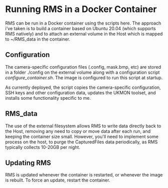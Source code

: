 # Running RMS in a Docker Container

RMS can be run in a Docker container using the scripts here. The approach i've taken is 
to build a container based on Ubuntu 20.04 (which supports RMS natively) and to attach an
external volume in the Host which is mapped to ~/RMS_data in the container.

## Configuration
The camera-specific configuration files (.config, mask.bmp, etc) are stored in a folder ./config 
on the external volume along with a configuration script *configure_container.sh*. 
The image is configured to run this script at startup. 

As currently deployed, the script 
copies the camera-specific configuration, SSH keys and other configuration data, updates
the UKMON toolset, and installs some functionality specific to me. 

## RMS_data
The use of the external filesystem allows RMS to write data directly back to the Host, removing 
any need to copy or move data after each run, and keeping the container size small. However, you'll 
need to implement some process on the host, to purge the CapturedFiles data periodically, as RMS typically
collects 10-20GB per night. 

## Updating RMS
RMS is updated whenever the container is restarted, or whenever the image is rebuilt. To force an update, 
restart the container.

